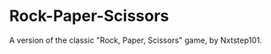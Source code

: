 Rock-Paper-Scissors
===================

A version of the classic "Rock, Paper, Scissors" game, by Nxtstep101. 
